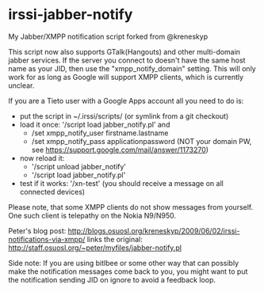 irssi-jabber-notify
===================

My Jabber/XMPP notification script forked from @kreneskyp

This script now also supports GTalk(Hangouts) and other multi-domain
jabber services. If the server you connect to doesn't have the same
host name as your JID, then use the "xmpp_notify_domain" setting.
This will only work for as long as Google will support XMPP clients,
which is currently unclear.

If you are a Tieto user with a Google Apps account all you need to do is:
- put the script in ~/.irssi/scripts/ (or symlink from a git checkout)
- load it once: '/script load jabber_notify.pl' and
  - /set xmpp_notify_user firstname.lastname
  - /set xmpp_notify_pass applicationpassword 
    (NOT your domain PW, see https://support.google.com/mail/answer/1173270)
- now reload it:
  - '/script unload jabber_notify'
  - '/script load jabber_notify.pl'
- test if it works: '/xn-test' 
  (you should receive a message on all connected devices)

Please note, that some XMPP clients do not show messages from yourself.
One such client is telepathy on the Nokia N9/N950.

Peter's blog post:
http://blogs.osuosl.org/kreneskyp/2009/06/02/irssi-notifications-via-xmpp/
links the original:
http://staff.osuosl.org/~peter/myfiles/jabber-notify.pl

Side note:
If you are using bitlbee or some other way that can possibly make 
the notification messages come back to you, you might want to put
the notification sending JID on ignore to avoid a feedback loop.
